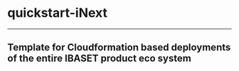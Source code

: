 # quickstart-iNext
---
Template for Cloudformation based deployments of the entire IBASET product eco system
---
